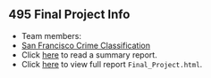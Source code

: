 ## 495 Final Project Info

* Team members: 
* [San Francisco Crime Classification](https://www.kaggle.com/c/sf-crime)
* Click [here](write_up.pdf) to read a summary report.
* Click [here](http://htmlpreview.github.io/?https://github.com/JDLancaster/495FinalProject/blob/master/Final_Project/Final_Project.html) to view full report `Final_Project.html`.
